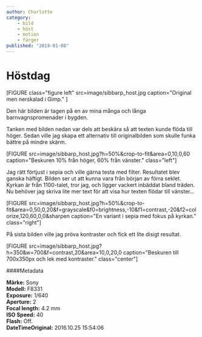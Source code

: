 ```yaml
---
author: Charlotte
category:
    - bild
    - höst
    - motion
    - färger
published: "2019-01-08"
---
```

Höstdag
==================================

[FIGURE class="figure left" src=image/sibbarp_host.jpg caption="Original men nerskalad i Gimp." ]

Den här bilden är tagen på en av mina många och långa barnvagnspromenader i bygden.

<!--more-->

Tanken med bilden nedan var dels att beskära så att texten kunde flöda till höger. Sedan ville jag skapa ett alternativ till originalbilden som skulle funka bättre på mindre skärm.

[FIGURE src=image/sibbarp_host.jpg?h=50%&crop-to-fit&area=0,10,0,60 caption="Beskuren 10% från höger, 60% från vänster." class="left"]

Jag rätt förtjust i sepia och ville gärna testa med filter. Resultatet blev ganska häftigt. Bilden ser ut att kunna vara från början av förra seklet. Kyrkan är från 1100-talet, tror jag, och ligger vackert inbäddat bland träden. Nu behöver jag skriva lite mer text för att visa hur texten flödar till vänster...

[FIGURE src=image/sibbarp_host.jpg?h=50%&crop-to-fit&area=0,50,0,20&f=grayscale&f0=brightness,-10&f1=contrast,-20&f2=colorize,120,60,0,0&sharpen caption="En variant i sepia med fokus på kyrkan." class="right"]

På sista bilden ville jag pröva kontraster och fick ett lite disigt resultat.



[FIGURE src=image/sibbarp_host.jpg?h=350&w=700&f=contrast,20&area=10,0,20,0 caption="Beskuren till 700x350px och lek med kontraster." class="center"]

####Metadata

**Märke:** Sony  
**Modell:** F8331  
**Exposure:** 1/640  
**Aperture:** 2  
**Focal length:** 4.2 mm  
**ISO Speed:** 40  
**Flash:** Off.  
**DateTimeOriginal:** 2016.10.25 15:54:06  
